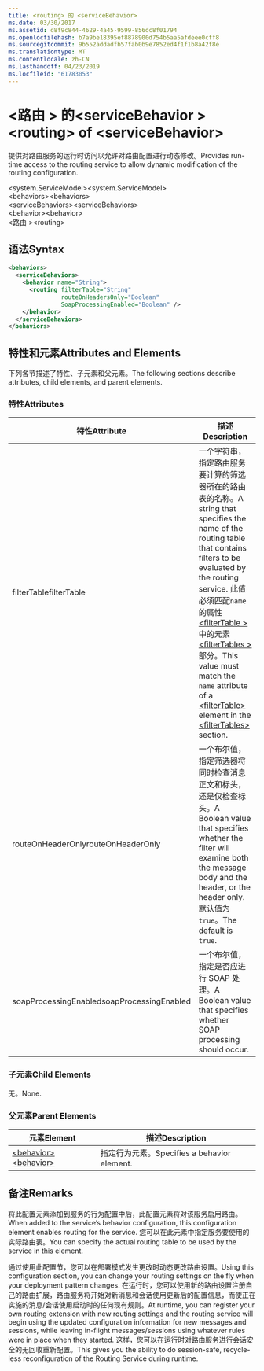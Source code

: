```yaml
---
title: <routing> 的 <serviceBehavior>
ms.date: 03/30/2017
ms.assetid: d8f9c844-4629-4a45-9599-856dc8f01794
ms.openlocfilehash: b7a9be18395ef8878900d754b5aa5afdeee0cff8
ms.sourcegitcommit: 9b552addadfb57fab0b9e7852ed4f1f1b8a42f8e
ms.translationtype: MT
ms.contentlocale: zh-CN
ms.lasthandoff: 04/23/2019
ms.locfileid: "61783053"
---
```

# <a name="routing-of-servicebehavior"></a><span data-ttu-id="035ae-102">\<路由 > 的\<serviceBehavior ></span><span class="sxs-lookup"><span data-stu-id="035ae-102">\<routing> of \<serviceBehavior></span></span>
<span data-ttu-id="035ae-103">提供对路由服务的运行时访问以允许对路由配置进行动态修改。</span><span class="sxs-lookup"><span data-stu-id="035ae-103">Provides run-time access to the routing service to allow dynamic modification of the routing configuration.</span></span>  
  
 <span data-ttu-id="035ae-104">\<system.ServiceModel></span><span class="sxs-lookup"><span data-stu-id="035ae-104">\<system.ServiceModel></span></span>  
<span data-ttu-id="035ae-105">\<behaviors></span><span class="sxs-lookup"><span data-stu-id="035ae-105">\<behaviors></span></span>  
<span data-ttu-id="035ae-106">\<serviceBehaviors></span><span class="sxs-lookup"><span data-stu-id="035ae-106">\<serviceBehaviors></span></span>  
<span data-ttu-id="035ae-107">\<behavior></span><span class="sxs-lookup"><span data-stu-id="035ae-107">\<behavior></span></span>  
<span data-ttu-id="035ae-108">\<路由 ></span><span class="sxs-lookup"><span data-stu-id="035ae-108">\<routing></span></span>  
  
## <a name="syntax"></a><span data-ttu-id="035ae-109">语法</span><span class="sxs-lookup"><span data-stu-id="035ae-109">Syntax</span></span>  
  
```xml  
<behaviors>
  <serviceBehaviors>
    <behavior name="String">
      <routing filterTable="String"
               routeOnHeadersOnly="Boolean"
               SoapProcessingEnabled="Boolean" />
    </behavior>
  </serviceBehaviors>
</behaviors>
```  
  
## <a name="attributes-and-elements"></a><span data-ttu-id="035ae-110">特性和元素</span><span class="sxs-lookup"><span data-stu-id="035ae-110">Attributes and Elements</span></span>  
 <span data-ttu-id="035ae-111">下列各节描述了特性、子元素和父元素。</span><span class="sxs-lookup"><span data-stu-id="035ae-111">The following sections describe attributes, child elements, and parent elements.</span></span>  
  
### <a name="attributes"></a><span data-ttu-id="035ae-112">特性</span><span class="sxs-lookup"><span data-stu-id="035ae-112">Attributes</span></span>  
  
|<span data-ttu-id="035ae-113">特性</span><span class="sxs-lookup"><span data-stu-id="035ae-113">Attribute</span></span>|<span data-ttu-id="035ae-114">描述</span><span class="sxs-lookup"><span data-stu-id="035ae-114">Description</span></span>|  
|---------------|-----------------|  
|<span data-ttu-id="035ae-115">filterTable</span><span class="sxs-lookup"><span data-stu-id="035ae-115">filterTable</span></span>|<span data-ttu-id="035ae-116">一个字符串，指定路由服务要计算的筛选器所在的路由表的名称。</span><span class="sxs-lookup"><span data-stu-id="035ae-116">A string that specifies the name of the routing table that contains filters to be evaluated by the routing service.</span></span> <span data-ttu-id="035ae-117">此值必须匹配`name`的属性[ \<filterTable >](../../../../../docs/framework/configure-apps/file-schema/wcf/filtertable.md)中的元素[ \<filterTables >](../../../../../docs/framework/configure-apps/file-schema/wcf/filtertables.md)部分。</span><span class="sxs-lookup"><span data-stu-id="035ae-117">This value must match the `name` attribute of a [\<filterTable>](../../../../../docs/framework/configure-apps/file-schema/wcf/filtertable.md) element in the [\<filterTables>](../../../../../docs/framework/configure-apps/file-schema/wcf/filtertables.md) section.</span></span>|  
|<span data-ttu-id="035ae-118">routeOnHeaderOnly</span><span class="sxs-lookup"><span data-stu-id="035ae-118">routeOnHeaderOnly</span></span>|<span data-ttu-id="035ae-119">一个布尔值，指定筛选器将同时检查消息正文和标头，还是仅检查标头。</span><span class="sxs-lookup"><span data-stu-id="035ae-119">A Boolean value that specifies whether the filter will examine both the message body and the header, or the header only.</span></span> <span data-ttu-id="035ae-120">默认值为 `true`。</span><span class="sxs-lookup"><span data-stu-id="035ae-120">The default is `true`.</span></span>|  
|<span data-ttu-id="035ae-121">soapProcessingEnabled</span><span class="sxs-lookup"><span data-stu-id="035ae-121">soapProcessingEnabled</span></span>|<span data-ttu-id="035ae-122">一个布尔值，指定是否应进行 SOAP 处理。</span><span class="sxs-lookup"><span data-stu-id="035ae-122">A Boolean value that specifies whether SOAP processing should occur.</span></span>|  
  
### <a name="child-elements"></a><span data-ttu-id="035ae-123">子元素</span><span class="sxs-lookup"><span data-stu-id="035ae-123">Child Elements</span></span>  
 <span data-ttu-id="035ae-124">无。</span><span class="sxs-lookup"><span data-stu-id="035ae-124">None.</span></span>  
  
### <a name="parent-elements"></a><span data-ttu-id="035ae-125">父元素</span><span class="sxs-lookup"><span data-stu-id="035ae-125">Parent Elements</span></span>  
  
|<span data-ttu-id="035ae-126">元素</span><span class="sxs-lookup"><span data-stu-id="035ae-126">Element</span></span>|<span data-ttu-id="035ae-127">描述</span><span class="sxs-lookup"><span data-stu-id="035ae-127">Description</span></span>|  
|-------------|-----------------|  
|[<span data-ttu-id="035ae-128">\<behavior></span><span class="sxs-lookup"><span data-stu-id="035ae-128">\<behavior></span></span>](../../../../../docs/framework/configure-apps/file-schema/wcf/behavior-of-endpointbehaviors.md)|<span data-ttu-id="035ae-129">指定行为元素。</span><span class="sxs-lookup"><span data-stu-id="035ae-129">Specifies a behavior element.</span></span>|  
  
## <a name="remarks"></a><span data-ttu-id="035ae-130">备注</span><span class="sxs-lookup"><span data-stu-id="035ae-130">Remarks</span></span>  
 <span data-ttu-id="035ae-131">将此配置元素添加到服务的行为配置中后，此配置元素将对该服务启用路由。</span><span class="sxs-lookup"><span data-stu-id="035ae-131">When added to the service’s behavior configuration, this configuration element enables routing for the service.</span></span> <span data-ttu-id="035ae-132">您可以在此元素中指定服务要使用的实际路由表。</span><span class="sxs-lookup"><span data-stu-id="035ae-132">You can specify the actual routing table to be used by the service in this element.</span></span>  
  
 <span data-ttu-id="035ae-133">通过使用此配置节，您可以在部署模式发生更改时动态更改路由设置。</span><span class="sxs-lookup"><span data-stu-id="035ae-133">Using this configuration section, you can change your routing settings on the fly when your deployment pattern changes.</span></span> <span data-ttu-id="035ae-134">在运行时，您可以使用新的路由设置注册自己的路由扩展，路由服务将开始对新消息和会话使用更新后的配置信息，而使正在实施的消息/会话使用启动时的任何现有规则。</span><span class="sxs-lookup"><span data-stu-id="035ae-134">At runtime, you can register your own routing extension with new routing settings and the routing service will begin using the updated configuration information for new messages and sessions, while leaving in-flight messages/sessions using whatever rules were in place when they started.</span></span>  <span data-ttu-id="035ae-135">这样，您可以在运行时对路由服务进行会话安全的无回收重新配置。</span><span class="sxs-lookup"><span data-stu-id="035ae-135">This gives you the ability to do session-safe, recycle-less reconfiguration of the Routing Service during runtime.</span></span>  
